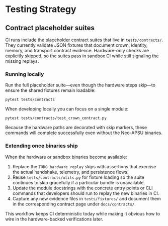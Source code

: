 # Testing Strategy

## Contract placeholder suites

CI runs include the placeholder contract suites that live in `tests/contracts/`.
They currently validate JSON fixtures that document crown, identity, memory,
and transport contract evidence. Hardware-only checks are explicitly skipped,
so the suites pass in sandbox CI while still signaling the missing replays.

### Running locally

Run the full placeholder suite—even though the hardware steps skip—to ensure
the shared fixtures remain loadable:

```
pytest tests/contracts
```

When developing locally you can focus on a single module:

```
pytest tests/contracts/test_crown_contract.py
```

Because the hardware paths are decorated with skip markers, these commands will
complete successfully even without the Neo-APSU binaries.

### Extending once binaries ship

When the hardware or sandbox binaries become available:

1. Replace the `TODO hardware replay` skips with assertions that exercise the
   actual handshake, telemetry, and persistence flows.
2. Reuse `tests/contracts/utils.py` for fixture loading so the suite continues
   to skip gracefully if a particular bundle is unavailable.
3. Update the module docstrings with the concrete entry points or CLI commands
   that developers should run to replay the new binaries in CI.
4. Capture any new evidence files in `tests/fixtures/` and document them in the
   corresponding contract page under `docs/contracts/`.

This workflow keeps CI deterministic today while making it obvious how to wire
in the hardware-backed verifications later.
